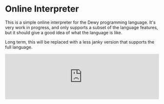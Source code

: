 # Online Interpreter

This is a simple online interpreter for the Dewy programming language. It's very work in progress, and only supports a subset of the language features, but it should give a good idea of what the language is like.

Long term, this will be replaced with a less janky version that supports the full language.

<!-- For development/debug -->
<!-- <iframe
    src="http://localhost:3000/projects/dewy/demo_only"
    id="DemoIframe"
    frameBorder="0"
    style="width: 100%"
>
</iframe> -->
<iframe
    src="https://david-andrew.github.io/projects/dewy/demo_only"
    id="DemoIframe"
    frameBorder="0"
    style="width: 100%"
>
</iframe>
